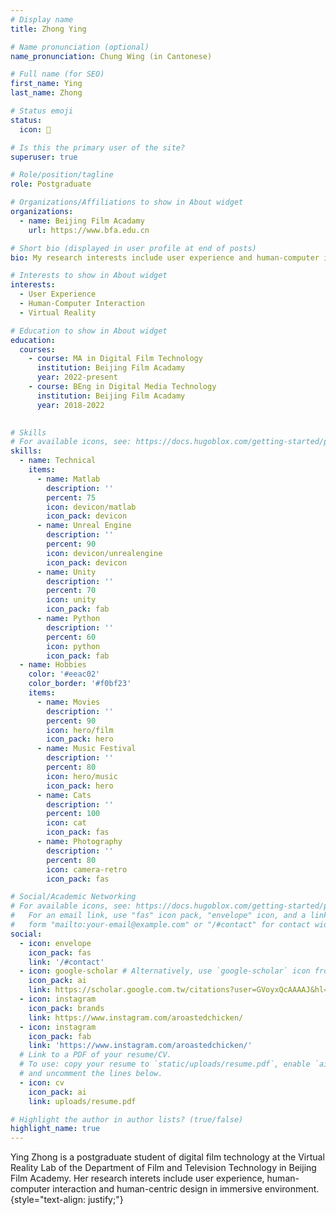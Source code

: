 ```yaml
---
# Display name
title: Zhong Ying

# Name pronunciation (optional)
name_pronunciation: Chung Wing (in Cantonese)

# Full name (for SEO)
first_name: Ying
last_name: Zhong

# Status emoji
status:
  icon: 🍺

# Is this the primary user of the site?
superuser: true

# Role/position/tagline
role: Postgraduate

# Organizations/Affiliations to show in About widget
organizations:
  - name: Beijing Film Acadamy
    url: https://www.bfa.edu.cn

# Short bio (displayed in user profile at end of posts)
bio: My research interests include user experience and human-computer interaction in immersive environment.

# Interests to show in About widget
interests:
  - User Experience
  - Human-Computer Interaction
  - Virtual Reality

# Education to show in About widget
education:
  courses:
    - course: MA in Digital Film Technology
      institution: Beijing Film Acadamy
      year: 2022-present
    - course: BEng in Digital Media Technology
      institution: Beijing Film Acadamy
      year: 2018-2022
    

# Skills
# For available icons, see: https://docs.hugoblox.com/getting-started/page-builder/#icons
skills:
  - name: Technical
    items:
      - name: Matlab
        description: ''
        percent: 75
        icon: devicon/matlab
        icon_pack: devicon
      - name: Unreal Engine
        description: ''
        percent: 90
        icon: devicon/unrealengine
        icon_pack: devicon
      - name: Unity
        description: ''
        percent: 70
        icon: unity
        icon_pack: fab
      - name: Python
        description: ''
        percent: 60
        icon: python
        icon_pack: fab
  - name: Hobbies
    color: '#eeac02'
    color_border: '#f0bf23'
    items:
      - name: Movies
        description: ''
        percent: 90
        icon: hero/film
        icon_pack: hero
      - name: Music Festival
        description: ''
        percent: 80
        icon: hero/music
        icon_pack: hero
      - name: Cats
        description: ''
        percent: 100
        icon: cat
        icon_pack: fas
      - name: Photography
        description: ''
        percent: 80
        icon: camera-retro
        icon_pack: fas

# Social/Academic Networking
# For available icons, see: https://docs.hugoblox.com/getting-started/page-builder/#icons
#   For an email link, use "fas" icon pack, "envelope" icon, and a link in the
#   form "mailto:your-email@example.com" or "/#contact" for contact widget.
social:
  - icon: envelope
    icon_pack: fas
    link: '/#contact'
  - icon: google-scholar # Alternatively, use `google-scholar` icon from `ai` icon pack
    icon_pack: ai
    link: https://scholar.google.com.tw/citations?user=GVoyxQcAAAAJ&hl=en
  - icon: instagram
    icon_pack: brands
    link: https://www.instagram.com/aroastedchicken/
  - icon: instagram
    icon_pack: fab
    link: 'https://www.instagram.com/aroastedchicken/'
  # Link to a PDF of your resume/CV.
  # To use: copy your resume to `static/uploads/resume.pdf`, enable `ai` icons in `params.yaml`,
  # and uncomment the lines below.
  - icon: cv
    icon_pack: ai
    link: uploads/resume.pdf

# Highlight the author in author lists? (true/false)
highlight_name: true
---
```


Ying Zhong is a postgraduate student of digital film technology at the Virtual Reality Lab of the Department of Film and Television Technology in Beijing Film Academy. Her research interets include user experience, human-computer interaction and human-centric design in immersive environment.
{style="text-align: justify;"}
